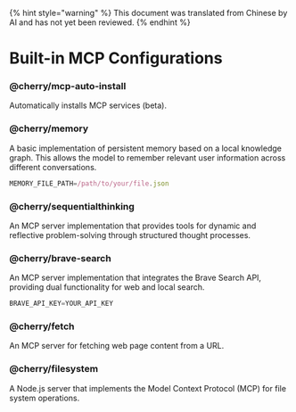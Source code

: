 
{% hint style="warning" %}
This document was translated from Chinese by AI and has not yet been reviewed.
{% endhint %}

# Built-in MCP Configurations

### @cherry/mcp-auto-install

Automatically installs MCP services (beta).

### @cherry/memory

A basic implementation of persistent memory based on a local knowledge graph. This allows the model to remember relevant user information across different conversations.

```typescript
MEMORY_FILE_PATH=/path/to/your/file.json
```

### @cherry/sequentialthinking

An MCP server implementation that provides tools for dynamic and reflective problem-solving through structured thought processes.

### @cherry/brave-search

An MCP server implementation that integrates the Brave Search API, providing dual functionality for web and local search.

```typescript
BRAVE_API_KEY=YOUR_API_KEY
```

### @cherry/fetch

An MCP server for fetching web page content from a URL.

### @cherry/filesystem

A Node.js server that implements the Model Context Protocol (MCP) for file system operations.